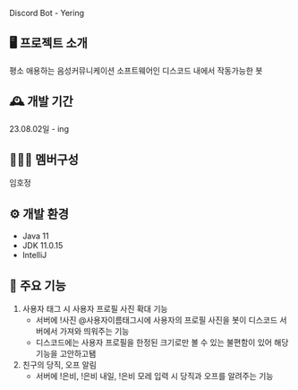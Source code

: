 Discord Bot - Yering

## 🖥️ 프로젝트 소개
평소 애용하는 음성커뮤니케이션 소프트웨어인 디스코드 내에서 작동가능한 봇

## 🕰️ 개발 기간
23.08.02일 - ing

## 🧑‍🤝‍🧑 멤버구성
임호정

## ⚙️ 개발 환경
- Java 11
- JDK 11.0.15
- IntelliJ

## 📌 주요 기능
1. 사용자 태그 시 사용자 프로필 사진 확대 기능
   - 서버에 !사진 @사용자이름태그시에 사용자의 프로필 사진을 봇이 디스코드 서버에서 가져와 띄워주는 기능
   - 디스코드에는 사용자 프로필을 한정된 크기로만 볼 수 있는 불편함이 있어 해당 기능을 고안하고됌
2. 친구의 당직, 오프 알림
   - 서버에 !은비, !은비 내일, !은비 모레 입력 시 당직과 오프를 알려주는 기능
